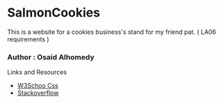 # SalmonCookies

This is a website for a cookies business's stand for my friend pat. ( LA06 requirements )

### Author : Osaid Alhomedy

Links and Resources

* [W3Schoo Css]()
* [Stackoverflow]()